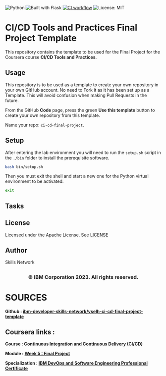 ![Python](https://img.shields.io/badge/Python-3.9-blue.svg)
![Built with Flask](https://img.shields.io/badge/Built%20with-Flask-b5f05d.svg)
[![CI workflow](https://github.com/fkanedev/fkctp-flask-Counters-ms-cicd/actions/workflows/workflow.yml/badge.svg)](https://github.com/fkanedev/fkctp-flask-Counters-ms-cicd/actions/workflows/workflow.yml)
![License: MIT](https://img.shields.io/badge/License-MIT-yellow.svg)


# CI/CD Tools and Practices Final Project Template

This repository contains the template to be used for the Final Project for the Coursera course **CI/CD Tools and Practices**.

## Usage

This repository is to be used as a template to create your own repository in your own GitHub account. No need to Fork it as it has been set up as a Template. This will avoid confusion when making Pull Requests in the future.

From the GitHub **Code** page, press the green **Use this template** button to create your own repository from this template.

Name your repo: `ci-cd-final-project`.

## Setup

After entering the lab environment you will need to run the `setup.sh` script in the `./bin` folder to install the prerequisite software.

```bash
bash bin/setup.sh
```

Then you must exit the shell and start a new one for the Python virtual environment to be activated.

```bash
exit
```

## Tasks


## License

Licensed under the Apache License. See [LICENSE](/LICENSE)

## Author

Skills Network

## <h3 align="center"> © IBM Corporation 2023. All rights reserved. <h3/>


# SOURCES

**Github : [ibm-developer-skills-network/vselh-ci-cd-final-project-template](https://github.com/ibm-developer-skills-network/vselh-ci-cd-final-project-template)**
## Coursera links :

**Course : [Continuous Integration and Continuous Delivery (CI/CD)](https://www.coursera.org/learn/continuous-integration-and-continuous-delivery-ci-cd/home/week/1)**

**Module : [Week 5 : Final Project](https://www.coursera.org/learn/continuous-integration-and-continuous-delivery-ci-cd/lecture/LUIfw/final-project)**

**Specialization : [IBM DevOps and Software Engineering Professional Certificate](https://www.coursera.org/professional-certificates/devops-and-software-engineering)**
